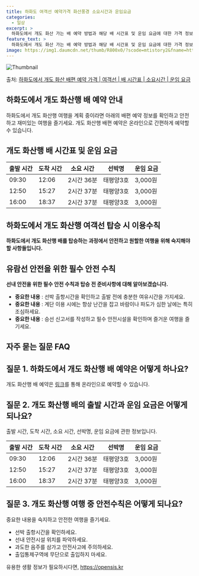 ```yaml
---
title: 하화도 여객선 예약가격 화산풍경 소요시간과 운임요금
categories:
  - 일상
excerpt: >
  하화도에서 개도 화산 가는 배 예약 방법과 해당 배 시간표 및 운임 요금에 대한 가격 정보를 안내 드리겠습니다. 안전하고 재밋는 개도 화산행 여행을 위해 아래 정보 참고하시기 바랍니다. 개도 화산행 배편 예약하기 👈 클릭하화도에서 개도 화산행 배 시간표출발 시간도착 시간소요 시간선박명요금09:3012:062시간 36분태평양3호3,000원12:5015:272시간 37분태평양3호3,000원16:0018:372시간 37분태평양3호3,000원개도 화산행 배편 예약하기 👈 클릭하화도에서 개도 화산행 여객선 탑승 시 이용수칙하화도에서 개도 화산행 배를 탑승하는 과정에서 안전하고 원할한 여행을 위해 꼭 숙지해야 할 사항들입니다. 중요한 내용 선박 출항시간을 확인하고 출발 전에 충분한 여유시간을 가지세요. 계단 안전 ..
feature_text: >
  하화도에서 개도 화산 가는 배 예약 방법과 해당 배 시간표 및 운임 요금에 대한 가격 정보를 안내 드리겠습니다. 안전하고 재밋는 개도 화산행 여행을 위해 아래 정보 참고하시기 바랍니다. 개도 화산행 배편 예약하기 👈 클릭하화도에서 개도 화산행 배 시간표출발 시간도착 시간소요 시간선박명요금09:3012:062시간 36분태평양3호3,000원12:5015:272시간 37분태평양3호3,000원16:0018:372시간 37분태평양3호3,000원개도 화산행 배편 예약하기 👈 클릭하화도에서 개도 화산행 여객선 탑승 시 이용수칙하화도에서 개도 화산행 배를 탑승하는 과정에서 안전하고 원할한 여행을 위해 꼭 숙지해야 할 사항들입니다. 중요한 내용 선박 출항시간을 확인하고 출발 전에 충분한 여유시간을 가지세요. 계단 안전 ..
image: https://img1.daumcdn.net/thumb/R800x0/?scode=mtistory2&fname=https%3A%2F%2Fblog.kakaocdn.net%2Fdn%2Fcd98b7%2FbtsHBNk9nDk%2FNo1CQswkUWE5Rdg8aHBbDK%2Fimg.webp
---
```


![Thumbnail](https://img1.daumcdn.net/thumb/R800x0/?scode=mtistory2&fname=https%3A%2F%2Fblog.kakaocdn.net%2Fdn%2Fcd98b7%2FbtsHBNk9nDk%2FNo1CQswkUWE5Rdg8aHBbDK%2Fimg.webp)

<p>출처: <a href="https://opensis.kr/entry/%ED%95%98%ED%99%94%EB%8F%84%EC%97%90%EC%84%9C-%EA%B0%9C%EB%8F%84-%ED%99%94%EC%82%B0-%EB%B0%B0%ED%8E%B8-%EC%98%88%EC%95%BD-%EA%B0%80%EA%B2%A9-%EC%97%AC%EA%B0%9D%EC%84%A0-%EB%B0%B0-%EC%8B%9C%EA%B0%84%ED%91%9C-%EC%86%8C%EC%9A%94%EC%8B%9C%EA%B0%84-%EC%9A%B4%EC%9E%84-%EC%9A%94%EA%B8%88" rel="dofollow">하화도에서 개도 화산 배편 예약 가격 | 여객선 | 배 시간표 | 소요시간 | 운임 요금</a> </p>

## 하화도에서 개도 화산행 배 예약 안내

하화도에서 개도 화산행 여행을 계획 중이라면 아래의 배편 예약 정보를 확인하고 안전하고 재미있는 여행을 즐기세요. 개도 화산행 배편 예약은
온라인으로 간편하게 예약할 수 있습니다.

## 개도 화산행 배 시간표 및 운임 요금

**출발 시간** | **도착 시간** | **소요 시간** | **선박명** | **운임 요금**  
---|---|---|---|---  
09:30 | 12:06 | 2시간 36분 | 태평양3호 | 3,000원  
12:50 | 15:27 | 2시간 37분 | 태평양3호 | 3,000원  
16:00 | 18:37 | 2시간 37분 | 태평양3호 | 3,000원  
  


## 하화도에서 개도 화산행 여객선 탑승 시 이용수칙

**하화도에서 개도 화산행 배를 탑승하는 과정에서 안전하고 원할한 여행을 위해 숙지해야 할 사항들입니다.**

## 유람선 안전을 위한 필수 안전 수칙

**선내 안전을 위한 필수 안전 수칙과 탑승 전 준비사항에 대해 알아보겠습니다.**

  * **중요한 내용** : 선박 출항시간을 확인하고 출발 전에 충분한 여유시간을 가지세요.
  * **중요한 내용** : 계단 이용 시에는 항상 난간을 잡고 바람이나 파도가 심한 날에는 특히 조심하세요.
  * **중요한 내용** : 승선 신고서를 작성하고 필수 안전시설을 확인하며 즐거운 여행을 즐기세요.

## 자주 묻는 질문 FAQ

## 질문 1. 하화도에서 개도 화산행 배 예약은 어떻게 하나요?

개도 화산행 배 예약은 [링크](https://www.bookingpage.com)를 통해 온라인으로 예약할 수 있습니다.

## 질문 2. 개도 화산행 배의 출발 시간과 운임 요금은 어떻게 되나요?

출발 시간, 도착 시간, 소요 시간, 선박명, 운임 요금에 관한 정보입니다.

**출발 시간** | **도착 시간** | **소요 시간** | **선박명** | **운임 요금**  
---|---|---|---|---  
09:30 | 12:06 | 2시간 36분 | 태평양3호 | 3,000원  
12:50 | 15:27 | 2시간 37분 | 태평양3호 | 3,000원  
16:00 | 18:37 | 2시간 37분 | 태평양3호 | 3,000원  
  


## 질문 3. 개도 화산행 여행 중 안전수칙은 어떻게 되나요?

중요한 내용을 숙지하고 안전한 여행을 즐기세요.

  * 선박 출항시간을 확인하세요.
  * 선내 안전시설 위치를 파악하세요.
  * 과도한 음주를 삼가고 안전사고에 주의하세요.
  * 출입통제구역에 무단으로 출입하지 마세요.



 

유용한 생활 정보가 필요하시다면, <a href="https://opensis.kr" rel="dofollow">https://opensis.kr</a>



